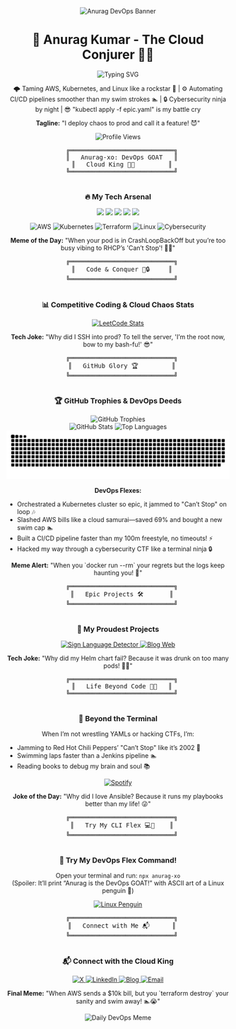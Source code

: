 <div align="center">
  <!-- Custom DevOps Banner -->
  <img src="https://raw.githubusercontent.com/Anurag-xo/Anurag-xo/main/assets/devops-banner.gif" alt="Anurag DevOps Banner" width="700" />
  <h1>🚀 Anurag Kumar - The Cloud Conjurer 🧙‍♂️</h1>
  
  <picture>
    <source media="(prefers-color-scheme: dark)" srcset="https://readme-typing-svg.demolab.com?font=JetBrains+Mono&weight=900&size=28&pause=800&color=FF4D4F&center=true&vCenter=true&random=false&width=600&lines=DevOps+Maestro+%7C+Code+Bender;Orchestrating+Clouds+Like+RHCP;Pipelines+Faster+Than+My+Freestyle;YAML+is+My+Love+Song+%F0%9F%8E%B6">
    <img src="https://readme-typing-svg.demolab.com?font=JetBrains+Mono&weight=900&size=28&pause=800&color=FF4D4F&center=true&vCenter=true&random=false&width=600&lines=DevOps+Maestro+%7C+Code+Bender;Orchestrating+Clouds+Like+RHCP;Pipelines+Faster+Than+My+Freestyle;YAML+is+My+Love+Song+%F0%9F%8E%B6" alt="Typing SVG" />
  </picture>
  
  <p>🌩️ Taming AWS, Kubernetes, and Linux like a rockstar 🎸 | ⚙️ Automating CI/CD pipelines smoother than my swim strokes 🏊 | 🔒 Cybersecurity ninja by night | 😎 "kubectl apply -f epic.yaml" is my battle cry</p>
  <p><b>Tagline:</b> "I deploy chaos to prod and call it a feature! 😈"</p>
  <img src="https://komarev.com/ghpvc/?username=Anurag-xo&label=Profile%20Views&color=FF4D4F&style=flat" alt="Profile Views" />
</div>

<!-- ASCII Divider -->
<div align="center">
  <pre>
  ╔════════════════════════════╗
  ║   Anurag-xo: DevOps GOAT   ║
  ║   Cloud King 🐳🎸         ║
  ╚════════════════════════════╝
  </pre>
</div>

<h3 align="center">🔥 My Tech Arsenal</h3>
<div align="center">
  <!-- Cloud & Infrastructure -->
  <img src="https://skillicons.dev/icons?i=aws,gcp,azure,docker,kubernetes,linux,terraform,ubuntu,kali,redhat" />
  <!-- CI/CD & DevOps -->
  <img src="https://skillicons.dev/icons?i=jenkins,githubactions,ansible,gitlab" />
  <!-- Monitoring & Web -->
  <img src="https://skillicons.dev/icons?i=prometheus,grafana,nginx" />
  <!-- Languages & Databases -->
  <img src="https://skillicons.dev/icons?i=c,python,cpp,nodejs,bash,postgres,mongodb,redis,supabase" />
  <!-- Tools -->
  <img src="https://skillicons.dev/icons?i=git,vscode,vim,neovim" />
  <br />
  <!-- Skill Progress Bars -->
  <p>
    <img src="https://img.shields.io/badge/AWS-85%25-%23FF9900?style=flat-square&logo=amazonaws" alt="AWS" />
    <img src="https://img.shields.io/badge/Kubernetes-80%25-%23326CE5?style=flat-square&logo=kubernetes" alt="Kubernetes" />
    <img src="https://img.shields.io/badge/Terraform-90%25-%23623CE4?style=flat-square&logo=terraform" alt="Terraform" />
    <img src="https://img.shields.io/badge/Linux-95%25-%23FCC624?style=flat-square&logo=linux" alt="Linux" />
    <img src="https://img.shields.io/badge/Cybersecurity-75%25-%23000000?style=flat-square&logo=shodan" alt="Cybersecurity" />
  </p>
</div>
<p align="center">
  <b>Meme of the Day:</b> "When your pod is in CrashLoopBackOff but you’re too busy vibing to RHCP’s 'Can’t Stop'! 🎸😅"
</p>

<!-- ASCII Divider -->
<div align="center">
  <pre>
  ╔════════════════════════════╗
  ║   Code & Conquer 💾🔒     ║
  ╚════════════════════════════╝
  </pre>
</div>

<h3 align="center">📊 Competitive Coding & Cloud Chaos Stats</h3>
<p align="center">
  <a href="https://leetcode.com/u/Anurag8081/" target="_blank" rel="noopener noreferrer">
    <img height="305em" src="https://leetcard.jacoblin.cool/Anurag8081?theme=dracula&font=JetBrains%20Mono&ext=contest&border=0&radius=13" alt="LeetCode Stats" />
  </a>
</p>
<p align="center">
  <b>Tech Joke:</b> "Why did I SSH into prod? To tell the server, 'I’m the root now, bow to my bash-fu!' 😎"
</p>

<!-- ASCII Divider -->
<div align="center">
  <pre>
  ╔════════════════════════════╗
  ║   GitHub Glory 🏆         ║
  ╚════════════════════════════╝
  </pre>
</div>

<h3 align="center">🏆 GitHub Trophies & DevOps Deeds</h3>
<div align="center">
  <!-- GitHub Trophies -->
  <img src="https://github-profile-trophy.vercel.app/?username=Anurag-xo&theme=dracula&no-frame=true&margin-w=10&column=5" alt="GitHub Trophies" />
  <br />
  <picture>
    <source media="(prefers-color-scheme: dark)" srcset="https://github-profile-summary-cards.vercel.app/api/cards/profile-details?username=Anurag-xo&theme=dracula" />
    <img src="https://github-profile-summary-cards.vercel.app/api/cards/profile-details?username=Anurag-xo&theme=dracula" alt="GitHub Stats" />
  </picture>
  <picture>
    <source media="(prefers-color-scheme: dark)" srcset="https://github-readme-stats.vercel.app/api/top-langs/?username=Anurag-xo&layout=compact&theme=dracula" />
    <img src="https://github-readme-stats.vercel.app/api/top-langs/?username=Anurag-xo&layout=compact&theme=dracula" alt="Top Languages" />
  </picture>
  <picture>
    <source media="(prefers-color-scheme: dark)" srcset="https://raw.githubusercontent.com/Anurag-xo/Anurag-xo/output/github-contribution-grid-snake-dark.svg" />
    <img alt="Contribution Snake" src="https://raw.githubusercontent.com/Anurag-xo/Anurag-xo/output/github-contribution-grid-snake-dark.svg" />
  </picture>
</div>
<p align="center">
  <b>DevOps Flexes:</b>
  <ul>
    <li>Orchestrated a Kubernetes cluster so epic, it jammed to "Can’t Stop" on loop 🎶</li>
    <li>Slashed AWS bills like a cloud samurai—saved 69% and bought a new swim cap 🏊</li>
    <li>Built a CI/CD pipeline faster than my 100m freestyle, no timeouts! ⚡</li>
    <li>Hacked my way through a cybersecurity CTF like a terminal ninja 🔒</li>
  </ul>
</p>
<p align="center">
  <b>Meme Alert:</b> "When you `docker run --rm` your regrets but the logs keep haunting you! 👻"
</p>

<!-- ASCII Divider -->
<div align="center">
  <pre>
  ╔════════════════════════════╗
  ║   Epic Projects 🛠️       ║
  ╚════════════════════════════╝
  </pre>
</div>

<h3 align="center">🧰 My Proudest Projects</h3>
<p align="center">
  <a href="https://github.com/Anurag-xo/sign-language-detection" target="_blank" rel="noopener noreferrer">
    <img src="https://img.shields.io/badge/Sign_Language_Detector-%F0%9F%A4%9F-blueviolet?style=flat-square" alt="Sign Language Detector" />
  </a>
  <a href="https://github.com/Anurag-xo/Blog-web" target="_blank" rel="noopener noreferrer">
    <img src="https://img.shields.io/badge/Blog_Web-%F0%9F%93%9A-blueviolet?style=flat-square" alt="Blog Web" />
  </a>
</p>
<p align="center">
  <b>Tech Joke:</b> "Why did my Helm chart fail? Because it was drunk on too many pods! 🐳😂"
</p>

<!-- ASCII Divider -->
<div align="center">
  <pre>
  ╔════════════════════════════╗
  ║   Life Beyond Code 🌊🎸   ║
  ╚════════════════════════════╝
  </pre>
</div>

<h3 align="center">🎸 Beyond the Terminal</h3>
<p align="center">
  When I’m not wrestling YAMLs or hacking CTFs, I’m:
  <ul>
    <li>Jamming to Red Hot Chili Peppers’ "Can’t Stop" like it’s 2002 🎸</li>
    <li>Swimming laps faster than a Jenkins pipeline 🏊</li>
    <li>Reading books to debug my brain and soul 📚</li>
  </ul>
</p>
<p align="center">
  <a href="https://open.spotify.com/track/3ZOEytgrvLwQaqXreDs2Jx?si=5b7b5f7b1b2b4b2b" target="_blank" rel="noopener noreferrer">
    <picture>
      <source media="(prefers-color-scheme: dark)" srcset="https://spotify-recently-played-readme.vercel.app/api?track=3ZOEytgrvLwQaqXreDs2Jx&count=1&unique=true" />
      <img src="https://spotify-recently-played-readme.vercel.app/api?track=3ZOEytgrvLwQaqXreDs2Jx&count=1&unique=true" alt="Spotify" />
    </picture>
  </a>
</p>
<p align="center">
  <b>Joke of the Day:</b> "Why did I love Ansible? Because it runs my playbooks better than my life! 😜"
</p>

<!-- ASCII Divider -->
<div align="center">
  <pre>
  ╔════════════════════════════╗
  ║   Try My CLI Flex 💻🐧    ║
  ╚════════════════════════════╝
  </pre>
</div>

<h3 align="center">🤖 Try My DevOps Flex Command!</h3>
<p align="center">
  Open your terminal and run:
  <code>npx anurag-xo</code>
  <br />
  (Spoiler: It’ll print “Anurag is the DevOps GOAT!” with ASCII art of a Linux penguin 🐧)
</p>
<p align="center">
  <a href="https://github.com/Anurag-xo/Anurag-xo" target="_blank" rel="noopener noreferrer">
    <img src="https://raw.githubusercontent.com/Anurag-xo/Anurag-xo/main/assets/linux-penguin.gif" alt="Linux Penguin" width="200" />
  </a>
</p>

<!-- ASCII Divider -->
<div align="center">
  <pre>
  ╔════════════════════════════╗
  ║   Connect with Me 📬      ║
  ╚════════════════════════════╝
  </pre>
</div>

<h3 align="center">📬 Connect with the Cloud King</h3>
<p align="center">
  <a href="https://x.com/anuragxo1221" target="_blank" rel="noopener noreferrer">
    <img src="https://skillicons.dev/icons?i=twitter" alt="X" />
  </a>
  <a href="https://www.linkedin.com/in/anurag-kumar-b1a790249/" target="_blank" rel="noopener noreferrer">
    <img src="https://skillicons.dev/icons?i=linkedin" alt="LinkedIn" />
  </a>
  <a href="http://notrlyanurag.duckdns.org" target="_blank" rel="noopener noreferrer">
    <img src="https://skillicons.dev/icons?i=wordpress" alt="Blog" />
  </a>
  <a href="mailto:anuragrko42004@gmail.com" target="_blank" rel="noopener noreferrer">
    <img src="https://img.shields.io/badge/Gmail-D14836?logo=gmail&logoColor=white" alt="Email" />
  </a>
</p>
<p align="center">
  <b>Final Meme:</b> "When AWS sends a $10k bill, but you `terraform destroy` your sanity and swim away! 🏊😭"
</p>

<!-- Daily Meme -->
<p align="center">
  <img src="https://raw.githubusercontent.com/Anurag-xo/Anurag-xo/main/assets/daily-meme.png" alt="Daily DevOps Meme" width="400" />
</p>
